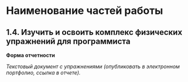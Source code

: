 # Наименование частей работы

## 1.4. Изучить и освоить комплекс физических упражнений для программиста



**Форма отчетности**



*Текстовый документ с упражнениями (опубликовать в электронном портфолио, ссылка в отчете).*
